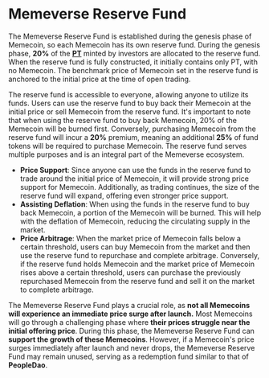# Memeverse Reserve Fund

The Memeverse Reserve Fund is established during the genesis phase of Memecoin, so each Memecoin has its own reserve fund. During the genesis phase, **20%** of the [**PT**](../outstake/yield-tokenization/pt.md) minted by investors are allocated to the reserve fund. When the reserve fund is fully constructed, it initially contains only PT, with no Memecoin. The benchmark price of Memecoin set in the reserve fund is anchored to the initial price at the time of open trading.

The reserve fund is accessible to everyone, allowing anyone to utilize its funds. Users can use the reserve fund to buy back their Memecoin at the initial price or sell Memecoin from the reserve fund. It's important to note that when using the reserve fund to buy back Memecoin, 20% of the Memecoin will be burned first. Conversely, purchasing Memecoin from the reserve fund will incur a **20%** premium, meaning an additional **25%** of fund tokens will be required to purchase Memecoin. The reserve fund serves multiple purposes and is an integral part of the Memeverse ecosystem.

* **Price Support**: Since anyone can use the funds in the reserve fund to trade around the initial price of Memecoin, it will provide strong price support for Memecoin. Additionally, as trading continues, the size of the reserve fund will expand, offering even stronger price support.
* **Assisting Deflation**: When using the funds in the reserve fund to buy back Memecoin, a portion of the Memecoin will be burned. This will help with the deflation of Memecoin, reducing the circulating supply in the market.
* **Price Arbitrage**: When the market price of Memecoin falls below a certain threshold, users can buy Memecoin from the market and then use the reserve fund to repurchase and complete arbitrage. Conversely, if the reserve fund holds Memecoin and the market price of Memecoin rises above a certain threshold, users can purchase the previously repurchased Memecoin from the reserve fund and sell it on the market to complete arbitrage.

The Memeverse Reserve Fund plays a crucial role, as **not all Memecoins will experience an immediate price surge after launch.** Most Memecoins will go through a challenging phase where **their prices struggle near the initial offering price**. During this phase, the Memeverse Reserve Fund can **support the growth of these Memecoins**. However, if a Memecoin's price surges immediately after launch and never drops, the Memeverse Reserve Fund may remain unused, serving as a redemption fund similar to that of **PeopleDao**.
